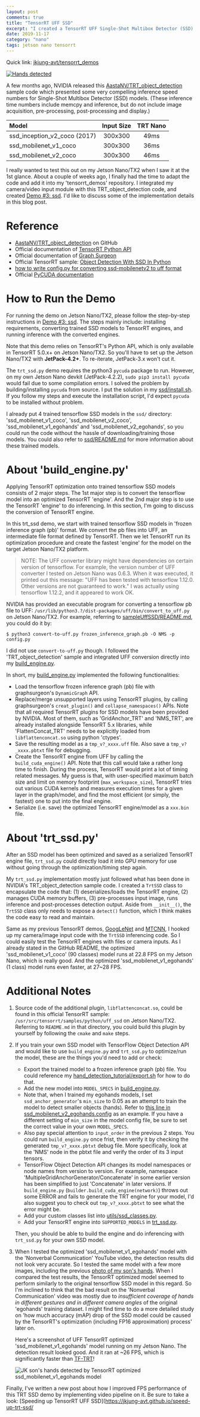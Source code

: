 ```yaml
---
layout: post
comments: true
title: "TensorRT UFF SSD"
excerpt: "I created a TensorRT UFF Single-Shot Multibox Detector (SSD) demo based on NVIDIA's sample code.  It runs extremely fast on Jetson Nano/TX2."
date: 2019-11-17
category: "nano"
tags: jetson nano tensorrt
---
```


Quick link: [jkjung-avt/tensorrt_demos](https://github.com/jkjung-avt/tensorrt_demos)

[![Hands detected](https://raw.githubusercontent.com/jkjung-avt/tensorrt_demos/master/doc/hands.png)](https://youtu.be/3ieN5BBdDF0)

A few months ago, NVIDIA released this [AastaNV/TRT_object_detection](https://github.com/AastaNV/TRT_object_detection) sample code which presented some very compelling inference speed numbers for Single-Shot Multibox Detector (SSD) models.  (These inference time numbers include memcpy and inference, but do not include image acquisition, pre-processing, post-processing and display.) 

|            Model             | Input Size | TRT Nano |
|:-----------------------------|:----------:|:--------:|
| ssd_inception_v2_coco (2017) |   300x300  |   49ms   |
| ssd_mobilenet_v1_coco        |   300x300  |   36ms   |
| ssd_mobilenet_v2_coco        |   300x300  |   46ms   |

I really wanted to test this out on my Jetson Nano/TX2 when I saw it at the 1st glance.  About a couple of weeks ago, I finally had the time to adapt the code and add it into my 'tensorrt_demos' repository.  I integrated my camera/video input module with this TRT_object_detection code, and created [Demo #3: ssd](https://github.com/jkjung-avt/tensorrt_demos#ssd).  I'd like to discuss some of the implementation details in this blog post.

# Reference

* [AastaNV/TRT_object_detection](https://github.com/AastaNV/TRT_object_detection) on GitHub
* Official documentation of [TensorRT Python API](https://docs.nvidia.com/deeplearning/sdk/tensorrt-api/python_api/)
* Official documentation of [Graph Surgeon](https://docs.nvidia.com/deeplearning/sdk/tensorrt-api/python_api/graphsurgeon/graphsurgeon.html)
* Official TensorRT sample: [Object Detection With SSD In Python](https://docs.nvidia.com/deeplearning/sdk/tensorrt-sample-support-guide/index.html#uff_ssd)
* [how to write config.py for converting ssd-mobilenetv2 to uff format](https://devtalk.nvidia.com/default/topic/1050465/jetson-nano/how-to-write-config-py-for-converting-ssd-mobilenetv2-to-uff-format/post/5333033/#5333033)
* Official [PyCUDA documentation](https://documen.tician.de/pycuda/)

# How to Run the Demo

For running the demo on Jetson Nano/TX2, please follow the step-by-step instructions in [Demo #3: ssd](https://github.com/jkjung-avt/tensorrt_demos#ssd).  The steps mainly include: installing requirements, converting trained SSD models to TensorRT engines, and running inference with the converted engines.

Note that this demo relies on TensorRT's Python API, which is only available in TensorRT 5.0.x+ on Jetson Nano/TX2.  So you'll have to set up the Jetson Nano/TX2 with **JetPack-4.2+**.  To re-iterate, JetPack-3.x won't cut it.

The `trt_ssd.py` demo requires the python3 `pycuda` package to run.  However, on my own Jetson Nano devkit (JetPack-4.2.2), `sudo pip3 install pycuda` would fail due to some compilation errors.  I solved the problem by building/installing `pycuda` from source.  I put the solution in my [ssd/install.sh](https://github.com/jkjung-avt/tensorrt_demos/blob/master/ssd/install.sh).  If you follow my steps and execute the installation script, I'd expect `pycuda` to be installed without problem.

I already put 4 trained tensorflow SSD models in the `ssd/` directory: 'ssd_mobilenet_v1_coco', 'ssd_mobilenet_v2_coco', 'ssd_mobilenet_v1_egohands' and 'ssd_mobilenet_v2_egohands', so you could run the code without the hassle of downloading/training those models.  You could also refer to [ssd/README.md](https://github.com/jkjung-avt/tensorrt_demos/blob/master/ssd/README.md) for more information about these trained models.

# About 'build_engine.py'

Applying TensorRT optimization onto trained tensorflow SSD models consists of 2 major steps.  The 1st major step is to convert the tensorflow model into an optimized TensorRT 'engine'.  And the 2nd major step is to use the TensorRT 'engine' to do inferencing.  In this section, I'm going to discuss the conversion of TensorRT engine.

In this trt_ssd demo, we start with trained tensorflow SSD models in 'frozen inference graph (pb)' format.  We convert the pb files into UFF, an intermediate file format defined by TensorRT.  Then we let TensorRT run its optimization procedure and create the fastest 'engine' for the model on the target Jetson Nano/TX2 platform.

> NOTE: The UFF converter library might have dependencies on certain version of tensorflow.  For example, the version number of UFF converter I tested on Jetson Nano was 0.6.3.  When it was executed, it printed out this message: "UFF has been tested with tensorflow 1.12.0. Other versions are not guaranteed to work."  I was actually using tensorflow 1.12.2, and it appeared to work OK.

NVIDIA has provided an executable program for converting a tensorflow pb file to UFF: `/usr/lib/python3.?/dist-packages/uff/bin/convert_to_uff.py` on Jetson Nano/TX2.  For example, referring to [sampleUffSSD/README.md](https://github.com/NVIDIA/TensorRT/tree/release/6.0/samples/opensource/sampleUffSSD), you could do it by:

```shell
$ python3 convert-to-uff.py frozen_inference_graph.pb -O NMS -p config.py
```

I did not use `convert-to-uff.py` though.  I followed the 'TRT_object_detection' sample and integrated UFF conversion directly into my [build_engine.py](https://github.com/jkjung-avt/tensorrt_demos/blob/master/ssd/build_engine.py).

In short, my [build_engine.py](https://github.com/jkjung-avt/tensorrt_demos/blob/master/ssd/build_engine.py) implemented the following functionalities:

* Load the tensorflow frozen inference graph (pb) file with graphsurgeon's `DynamicGraph` API.
* Replace/merge unsupported layers using TensorRT plugins, by calling graphsurgeon's `creat_plugin()` and `collapse_namespaces()` APIs.  Note that all required TensorRT plugins for SSD models have been provided by NVIDIA.  Most of them, such as 'GridAnchor_TRT' and 'NMS_TRT', are already installed alongside TensorRT 5.x libraries, while 'FlattenConcat_TRT' needs to be explicitly loaded from `libflattenconcat.so` using python 'ctypes'.
* Save the resulting model as a `tmp_v?_xxxx.uff` file.  Also save a `tmp_v?_xxxx.pbtxt` file for debugging.
* Create the TensorRT engine from UFF by calling the `build_cuda_engine()` API.  Note that this call would take a rather long time to finish.  During the process, TensorRT would print a lot of timing related messages.  My guess is that, with user-specified maximum batch size and limit on memory footprint (`max_workspace_size`), TensorRT tries out various CUDA kernels and measures execution times for a given layer in the graph/model, and find the most efficient (or simply, the fastest) one to put into the final engine.
* Serialize (i.e. save) the optimized TensorRT engine/model as a `xxx.bin` file.

# About 'trt_ssd.py'

After an SSD model has been optimized and saved as a serialized TensorRT engine file, `trt_ssd.py` could directly load it into GPU memory for use without going through the optimization/timing step again.

My `trt_ssd.py` implementation mostly just followed what has been done in NVIDIA's TRT_object_detection sample code.  I created a `TrtSSD` class to encapsulate the code that: (1) deserializes/loads the TensorRT engine, (2) manages CUDA memory buffers, (3) pre-processes input image, runs inference and post-processes detection output.  Aside from `__init__()`, the `TrtSSD` class only needs to expose a `detect()` function, which I think makes the code easy to read and maintain.

Same as my previous TensorRT demos, [GoogLeNet](https://jkjung-avt.github.io/tensorrt-googlenet/) and [MTCNN](https://jkjung-avt.github.io/tensorrt-mtcnn/), I hooked up my camera/image input code with the `TrtSSD` inferencing code.  So I could easily test the TensorRT engines with files or camera inputs.  As I already stated in the GitHub README, the optimized 'ssd_mobilenet_v1_coco' (90 classes) model runs at 22.8 FPS on my Jetson Nano, which is really good.  And the optimized 'ssd_mobilenet_v1_egohands' (1 class) model runs even faster, at 27~28 FPS.

# Additional Notes

1. Source code of the additional plugin, `libflattenconcat.so`, could be found in this official TensorRT sample: `/usr/src/tensorrt/samples/python/uff_ssd` on Jetson Nano/TX2.  Referring to `README.md` in that directory, you could build this plugin by yourself by following the `cmake` and `make` steps.

2. If you train your own SSD model with TensorFlow Object Detection API and would like to use `build_engine.py` and `trt_ssd.py` to optimize/run the model, these are the things you'd need to add or check:

   * Export the trained model to a frozen inference graph (pb) file.  You could reference my [hand_detection_tutorial/export.sh](https://github.com/jkjung-avt/hand-detection-tutorial/blob/master/export.sh) for how to do that.
   * Add the new model into `MODEL_SPECS` in [build_engine.py](https://github.com/jkjung-avt/tensorrt_demos/blob/master/ssd/build_engine.py).
   * Note that, when I trained my egohands models, I set `ssd_anchor_generator`'s `min_size` to 0.05 as an attempt to train the model to detect smaller objects (hands).  Refer to [this line in ssd_mobilenet_v2_egohands.config](https://github.com/jkjung-avt/hand-detection-tutorial/blob/master/configs/ssd_mobilenet_v2_egohands.config#L32) as an example.  If you have a different setting of `min_size` in the model config file, be sure to set the correct value in your own `MODEL_SPECS`.
   * Also pay special attention to `input_order` in the previous 2 steps.  You could run `build_engine.py` once frist, then verify it by checking the generated `tmp_v?_xxxx.pbtxt` debug file.  More specifically, look at the 'NMS' node in the pbtxt file and verify the order of its 3 input tensors.
   * TensorFlow Object Detection API changes its model namespaces or node names from version to version.  For example, namespace 'MultipleGridAnchorGenerator/Concatenate' in some earlier version has been simplified to just 'Concatenate' in later versions.  If `build_engine.py` (`builder.build_cuda_engine(network)`) throws out some ERROR and fails to generate the TRT engine for your model, I'd also suggest you to check out `tmp_v?_xxxx.pbtxt` to see what the error might be.
   * Add your custom classes list into [utils/ssd_classes.py](https://github.com/jkjung-avt/tensorrt_demos/blob/master/utils/ssd_classes.py).
   * Add your TensorRT engine into `SUPPORTED_MODELS` in [trt_ssd.py](https://github.com/jkjung-avt/tensorrt_demos/blob/master/trt_ssd.py).

   Then, you should be able to build the engine and do inferencing with `trt_ssd.py` for your own SSD model.

3. When I tested the optimized 'ssd_mobilenet_v1_egohands' model with the 'Nonverbal Communication' YouTube video, the detection results did not look very accurate.  So I tested the same model with a few more images, including the previous [photo of my son's hands](https://jkjung-avt.github.io/hand-detection-on-tx2/).  When I compared the test results, the TensorRT optimized model seemed to perform similarly to the original tensorflow SSD model in this regard.  So I'm inclined to think that the bad result on the 'Nonverbal Communication' video was mostly due to *insufficient coverage of hands in different gestures and in different camera angles* of the original 'egohands' training dataset.  I might find time to do a more detailed study on 'how much accuracy (mAP) drop of the SSD model could be caused by the TensorRT's optimization (including FP16 approximation) process' later on.

   Here's a screenshot of UFF TensorRT optimized 'ssd_mobilenet_v1_egohands' model running on my Jetson Nano.  The detection result looked good.  And it ran at ~26 FPS, which is significantly faster than [TF-TRT](https://jkjung-avt.github.io/tf-trt-on-nano/)!

   ![JK son's hands detected by TensorRT optimized ssd_mobilenet_v1_egohands model](/assets/2019-11-17-tensorrt-ssd/sons_hands.png)

Finally, I've written a new post about how I improved FPS performance of this TRT SSD demo by implementing video pipeline on it.  Be sure to take a look: [Speeding up TensorRT UFF SSD](https://jkjung-avt.github.io/speed-up-trt-ssd/

